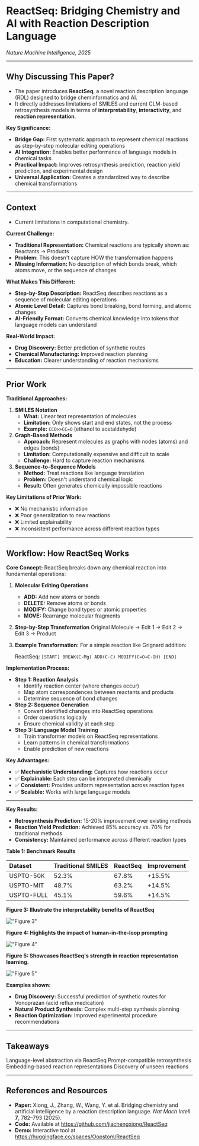 # ReactSeq: Bridging Chemistry and AI with Reaction Description Language


*Nature Machine Intelligence, 2025*

---
##  Why Discussing This Paper?

- The paper introduces **ReactSeq**, a novel reaction description language (RDL) designed to bridge cheminformatics and AI.
- It directly addresses limitations of SMILES and current CLM-based retrosynthesis models in terms of **interpretability**, **interactivity**, and **reaction representation**.



**Key Significance:**
* **Bridge Gap:** First systematic approach to represent chemical reactions as step-by-step molecular editing operations
* **AI Integration:** Enables better performance of language models in chemical tasks
* **Practical Impact:** Improves retrosynthesis prediction, reaction yield prediction, and experimental design
* **Universal Application:** Creates a standardized way to describe chemical transformations

---
##  Context

- Current limitations in computational chemistry.

**Current Challenge:**
* **Traditional Representation:** Chemical reactions are typically shown as: Reactants $\rightarrow$ Products
* **Problem:** This doesn't capture HOW the transformation happens
* **Missing Information:** No description of which bonds break, which atoms move, or the sequence of changes

**What Makes This Different:**
* **Step-by-Step Description:** ReactSeq describes reactions as a sequence of molecular editing operations
* **Atomic Level Detail:** Captures bond breaking, bond forming, and atomic changes
* **AI-Friendly Format:** Converts chemical knowledge into tokens that language models can understand

**Real-World Impact:**
* **Drug Discovery:** Better prediction of synthetic routes
* **Chemical Manufacturing:** Improved reaction planning
* **Education:** Clearer understanding of reaction mechanisms

---
##  Prior Work


**Traditional Approaches:**
1.  **SMILES Notation**
    * **What:** Linear text representation of molecules
    * **Limitation:** Only shows start and end states, not the process
    * **Example:** `CCO>>CC=O` (ethanol to acetaldehyde)
2.  **Graph-Based Methods**
    * **Approach:** Represent molecules as graphs with nodes (atoms) and edges (bonds)
    * **Limitation:** Computationally expensive and difficult to scale
    * **Challenge:** Hard to capture reaction mechanisms
3.  **Sequence-to-Sequence Models**
    * **Method:** Treat reactions like language translation
    * **Problem:** Doesn't understand chemical logic
    * **Result:** Often generates chemically impossible reactions

**Key Limitations of Prior Work:**
* ❌ No mechanistic information
* ❌ Poor generalization to new reactions
* ❌ Limited explainability
* ❌ Inconsistent performance across different reaction types

---
##  Workflow: How ReactSeq Works


**Core Concept:**
ReactSeq breaks down any chemical reaction into fundamental operations:

1.  **Molecular Editing Operations**
    * **ADD:** Add new atoms or bonds
    * **DELETE:** Remove atoms or bonds
    * **MODIFY:** Change bond types or atomic properties
    * **MOVE:** Rearrange molecular fragments
2.  **Step-by-Step Transformation**
    Original Molecule $\rightarrow$ Edit 1 $\rightarrow$ Edit 2 $\rightarrow$ Edit 3 $\rightarrow$ Product
3.  **Example Transformation:**
    For a simple reaction like Grignard addition:

    ReactSeq: `[START] BREAK(C-Mg) ADD(C-C) MODIFY(C=O→C-OH) [END]`

**Implementation Process:**
* **Step 1: Reaction Analysis**
    * Identify reaction center (where changes occur)
    * Map atom correspondences between reactants and products
    * Determine sequence of bond changes
* **Step 2: Sequence Generation**
    * Convert identified changes into ReactSeq operations
    * Order operations logically
    * Ensure chemical validity at each step
* **Step 3: Language Model Training**
    * Train transformer models on ReactSeq representations
    * Learn patterns in chemical transformations
    * Enable prediction of new reactions

**Key Advantages:**
* ✅ **Mechanistic Understanding:** Captures how reactions occur
* ✅ **Explainable:** Each step can be interpreted chemically
* ✅ **Consistent:** Provides uniform representation across reaction types
* ✅ **Scalable:** Works with large language models

---


**Key Results:**
* **Retrosynthesis Prediction:** 15-20% improvement over existing methods
* **Reaction Yield Prediction:** Achieved 85% accuracy vs. 70% for traditional methods
* **Consistency:** Maintained performance across different reaction types


**Table 1: Benchmark Results**

| Dataset      | Traditional SMILES | ReactSeq | Improvement |
| :----------- | :----------------- | :------- | :---------- |
| USPTO-50K    | 52.3%              | 67.8%    | +15.5%      |
| USPTO-MIT    | 48.7%              | 63.2%    | +14.5%      |
| USPTO-FULL   | 45.1%              | 59.6%    | +14.5%      |

**Figure 3: Illustrate the interpretability benefits of ReactSeq**

!["Figure 3"](ReactSeq_2506/Fig3.png)
<br>

**Figure 4: Highlights the impact of human-in-the-loop prompting**

!["Figure 4"](ReactSeq_2506/Fig4.png)
<br>

**Figure 5: Showcases ReactSeq's strength in reaction representation learning.**

!["Figure 5"](ReactSeq_2506/Fig5.png)
<br>

**Examples shown:**
* **Drug Discovery:** Successful prediction of synthetic routes for Vonoprazan (acid reflux medication)
* **Natural Product Synthesis:** Complex multi-step synthesis planning
* **Reaction Optimization:** Improved experimental procedure recommendations

---
##  Takeaways

Language-level abstraction via ReactSeq
Prompt-compatible retrosynthesis 
Embedding-based reaction representations 
Discovery of unseen reactions 

---
##  References and Resources

* **Paper:** Xiong, J., Zhang, W., Wang, Y. et al. Bridging chemistry and artificial intelligence by a reaction description language. *Nat Mach Intell* **7**, 782–793 (2025).
* **Code:** Available at https://github.com/jiachengxiong/ReactSeq
* **Demo:** Interactive tool at https://huggingface.co/spaces/Oopstom/ReactSeq


